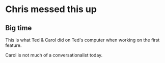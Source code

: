 
# Chris messed this up

## Big time

This is what Ted & Carol did on Ted's computer when working on the first feature. 

Carol is not much of a conversationalist today. 

